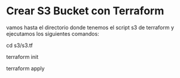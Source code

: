 # Crear S3 Bucket con Terraform

vamos hasta el directorio donde tenemos el script s3 de terraform y ejecutamos los siguientes comandos:

cd s3/s3.tf

terraform init

terraform apply
